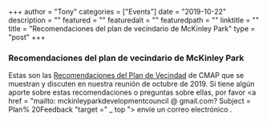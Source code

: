 
+++
author = "Tony"
categories = ["Events"]
date = "2019-10-22"
description = ""
featured = ""
featuredalt = ""
featuredpath = ""
linktitle = ""
title = "Recomendaciones del plan de vecindario de McKinley Park"
type = "post"
+++

### Recomendaciones del plan de vecindario de McKinley Park

Estas son las [Recomendaciones del Plan de Vecindad](/documents/MPDCpm_WorkshopPoster_McKinleyPark_ES.pdf) de CMAP que se muestran y discuten en nuestra reunión de octubre de 2019. Si tiene algún aporte sobre estas recomendaciones o preguntas sobre ellas, por favor <a href = "mailto: mckinleyparkdevelopmentcouncil @ gmail.com? Subject = Plan% 20Feedback "target =" _ top "> envíe un correo electrónico </a> </strong>.

<br/>
<br/>
